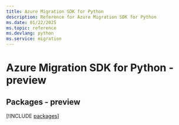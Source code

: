 ```yaml
---
title: Azure Migration SDK for Python
description: Reference for Azure Migration SDK for Python
ms.date: 01/22/2025
ms.topic: reference
ms.devlang: python
ms.service: migration
---
```

# Azure Migration SDK for Python - preview
## Packages - preview
[!INCLUDE [packages](migration-index.md)]